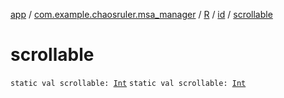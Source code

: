 [app](../../../index.md) / [com.example.chaosruler.msa_manager](../../index.md) / [R](../index.md) / [id](index.md) / [scrollable](.)

# scrollable

`static val scrollable: `[`Int`](https://kotlinlang.org/api/latest/jvm/stdlib/kotlin/-int/index.html)
`static val scrollable: `[`Int`](https://kotlinlang.org/api/latest/jvm/stdlib/kotlin/-int/index.html)